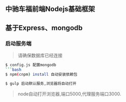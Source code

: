 ## 中驰车福前端Nodejs基础框架
## 基于Express、mongodb
### 启动服务端
>请确保数据库已经连接
```bash
$ config.js 配置mongodb
```bash
$ npm(cnpm) install 自动安装依赖包
```
```bash
$ gulp 启动默认服务,浏览器将自动打开
```

>node自动打开浏览器,端口5000,代理服务端口3000.